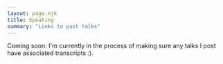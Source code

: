 ```yaml
---
layout: page.njk
title: Speaking
summary: "Links to past talks"
---
```


Coming soon: I'm currently in the process of making sure any talks I post have associated transcripts :).